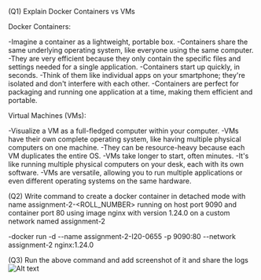 
(Q1) Explain Docker Containers vs VMs

Docker Containers:

-Imagine a container as a lightweight, portable box.
-Containers share the same underlying operating system, like everyone using the same computer.
-They are very efficient because they only contain the specific files and settings needed for a single application.
-Containers start up quickly, in seconds.
-Think of them like individual apps on your smartphone; they're isolated and don't interfere with each other.
-Containers are perfect for packaging and running one application at a time, making them efficient and portable.

Virtual Machines (VMs):

-Visualize a VM as a full-fledged computer within your computer.
-VMs have their own complete operating system, like having multiple physical computers on one machine.
-They can be resource-heavy because each VM duplicates the entire OS.
-VMs take longer to start, often minutes.
-It's like running multiple physical computers on your desk, each with its own software.
-VMs are versatile, allowing you to run multiple applications or even different operating systems on the same hardware.


(Q2) Write command to create a docker container in detached mode with name assignment-2-<ROLL_NUMBER> running on host port 9090 and container port 80 using image nginx with version 1.24.0 on a custom network named assignment-2

-docker run -d --name assignment-2-I20-0655 -p 9090:80 --network assignment-2 nginx:1.24.0


(Q3) Run the above command and add screenshot of it and share the logs
![Alt text](<first-contributions/Screenshot 2023-10-08 142033.png>)